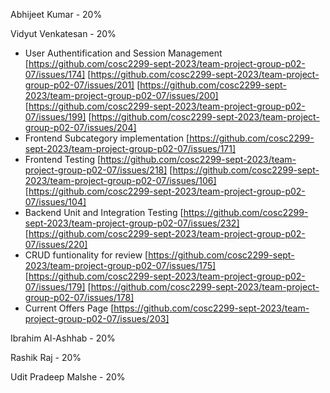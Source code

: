Abhijeet Kumar - 20%

Vidyut Venkatesan - 20%

- User Authentification and Session Management [https://github.com/cosc2299-sept-2023/team-project-group-p02-07/issues/174] [https://github.com/cosc2299-sept-2023/team-project-group-p02-07/issues/201] [https://github.com/cosc2299-sept-2023/team-project-group-p02-07/issues/200] [https://github.com/cosc2299-sept-2023/team-project-group-p02-07/issues/199] [https://github.com/cosc2299-sept-2023/team-project-group-p02-07/issues/204]
- Frontend Subcategory implementation [https://github.com/cosc2299-sept-2023/team-project-group-p02-07/issues/171]
- Frontend Testing [https://github.com/cosc2299-sept-2023/team-project-group-p02-07/issues/218] [https://github.com/cosc2299-sept-2023/team-project-group-p02-07/issues/106] [https://github.com/cosc2299-sept-2023/team-project-group-p02-07/issues/104]
- Backend Unit and Integration Testing [https://github.com/cosc2299-sept-2023/team-project-group-p02-07/issues/232] [https://github.com/cosc2299-sept-2023/team-project-group-p02-07/issues/220]
- CRUD funtionality for review [https://github.com/cosc2299-sept-2023/team-project-group-p02-07/issues/175] [https://github.com/cosc2299-sept-2023/team-project-group-p02-07/issues/179] [https://github.com/cosc2299-sept-2023/team-project-group-p02-07/issues/178]
- Current Offers Page [https://github.com/cosc2299-sept-2023/team-project-group-p02-07/issues/203]

Ibrahim Al-Ashhab - 20%

Rashik Raj - 20%

Udit Pradeep Malshe - 20%
